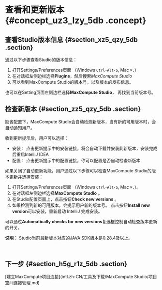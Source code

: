 # 查看和更新版本 {#concept_uz3_lzy_5db .concept}

## 查看Studio版本信息 {#section_xz5_qzy_5db .section}

通过以下步骤查看Studio的版本信息：

1.  打开Settings/Preferences页面 （Windows `Ctrl-Alt-S`, Mac `⌘,`）
2.  在对话框左侧边栏选择**Plugins**，然后搜索*MaxCompute Studio*
3.  可以看到MaxCompute Studio的版本号，以及版本的发布信息。

也可以在Setting页面左侧边栏选择**MaxCompute Studio**， 再找到当前版本号。

## 检查新版本 {#section_zz5_qzy_5db .section}

缺省配置下，MaxCompute Studio会自动检测新版本，当有新的可用版本时，会自动通知用户。

收到更新提示后，用户可以选择：

-   安装： 点击更新提示中的安装链接，将会自动下载并安装此新版本，安装完成后重启IntelliJ IDEA
-   配置： 点击更新提示中的配置链接，你可以配置是否自动检查新版本

如果关闭了自动更新功能，用户通过以下步骤可以检查MaxCompute Studio的版本更新并选择安装：

1.  打开Settings/Preferences页面 （Windows `Ctrl-Alt-S`, Mac `⌘,`）。
2.  在对话框左侧边栏选择**MaxCompute Studio** 。
3.  在Studio配置页面上，点击按钮**Check new versions** 。
4.  如果检测到新的可用版本，会提示用户新的版本号。 点击按钮**Install new version**可以安装，重新启动 IntelliJ 完成安装。

可以通过**Automatically checks for new versions**复选框控制自动检查版本更新的开关。

**说明：** Studio当前最新版本对应的JAVA SDK版本是0.28.4及以上。

 

## 下一步 {#section_h5g_r1z_5db .section}

[建立MaxCompute项目连接](intl.zh-CN/工具及下载/MaxCompute Studio/项目空间连接管理.md)

